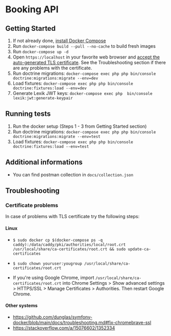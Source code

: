# Booking API

## Getting Started

1. If not already done, [install Docker Compose](https://docs.docker.com/compose/install/)
2. Run `docker-compose build --pull --no-cache` to build fresh images
3. Run `docker-compose up -d`
4. Open `https://localhost` in your favorite web browser and [accept the auto-generated TLS certificate](https://stackoverflow.com/a/15076602/1352334).
See the Troubleshooting section if there are any problems with the certificate.
5. Run doctrine migrations: `docker-compose exec php php bin/console doctrine:migrations:migrate --env=dev`
6. Load fixtures: `docker-compose exec php php bin/console doctrine:fixtures:load --env=dev`
7. Generate Lexik JWT keys: `docker-compose exec php  bin/console lexik:jwt:generate-keypair`

## Running tests
1. Run the docker setup (Steps 1 - 3 from Getting Started section)
2. Run doctrine migrations: `docker-compose exec php php bin/console doctrine:migrations:migrate --env=test`
3. Load fixtures: `docker-compose exec php php bin/console doctrine:fixtures:load --env=test`

## Additional informations
- You can find postman collection in `docs/collection.json`

## Troubleshooting

### Certificate problems

In case of problems with TLS certificate try the following steps:

#### Linux

- `$ sudo docker cp $(docker-compose ps -q caddy):/data/caddy/pki/authorities/local/root.crt /usr/local/share/ca-certificates/root.crt && sudo update-ca-certificates`

- `$ sudo chown youruser:yougroup /usr/local/share/ca-certificates/root.crt`

- If you're using Google Chrome, import `/usr/local/share/ca-certificates/root.crt` into  Chrome Settings > Show advanced settings > HTTPS/SSL > Manage Certificates > Authorities. Then restart Google Chrome.

#### Other systems

- https://github.com/dunglas/symfony-docker/blob/main/docs/troubleshooting.md#fix-chromebrave-ssl
- https://stackoverflow.com/a/15076602/1352334

